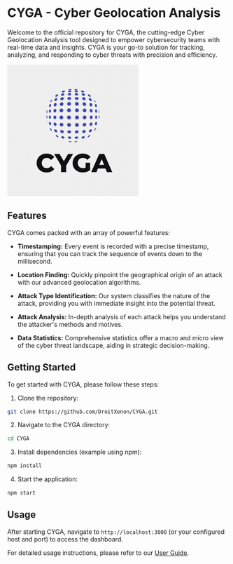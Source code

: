 # CYGA - Cyber Geolocation Analysis

Welcome to the official repository for CYGA, the cutting-edge Cyber Geolocation Analysis tool designed to empower cybersecurity teams with real-time data and insights. CYGA is your go-to solution for tracking, analyzing, and responding to cyber threats with precision and efficiency.

<img src="assets/logo.png" alt="CYGA Logo" width="300"/>

## Features

CYGA comes packed with an array of powerful features:

- **Timestamping:** Every event is recorded with a precise timestamp, ensuring that you can track the sequence of events down to the millisecond.

- **Location Finding:** Quickly pinpoint the geographical origin of an attack with our advanced geolocation algorithms.

- **Attack Type Identification:** Our system classifies the nature of the attack, providing you with immediate insight into the potential threat.

- **Attack Analysis:** In-depth analysis of each attack helps you understand the attacker's methods and motives.

- **Data Statistics:** Comprehensive statistics offer a macro and micro view of the cyber threat landscape, aiding in strategic decision-making.

## Getting Started

To get started with CYGA, please follow these steps:

1. Clone the repository:

```bash
git clone https://github.com/DroitXenon/CYGA.git
```

2. Navigate to the CYGA directory:

```bash
cd CYGA
```

3. Install dependencies (example using npm):

```bash
npm install
```

4. Start the application:

```bash
npm start
```

## Usage

After starting CYGA, navigate to `http://localhost:3000` (or your configured host and port) to access the dashboard.

For detailed usage instructions, please refer to our [User Guide](docs/USER_GUIDE.md).
